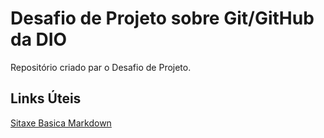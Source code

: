 # Desafio de Projeto sobre Git/GitHub da DIO
Repositório criado par o Desafio de Projeto.

## Links Úteis
[Sitaxe Basica Markdown](https://www.markdownguide.org/basic-syntax/)

